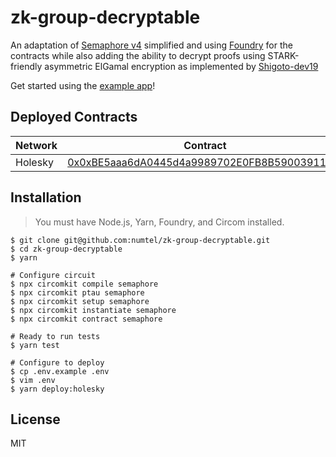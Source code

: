 # zk-group-decryptable

An adaptation of [Semaphore v4](https://github.com/semaphore-protocol/semaphore/tree/feat/semaphore-v4) simplified and using [Foundry](https://getfoundry.sh/) for the contracts while also adding the ability to decrypt proofs using STARK-friendly asymmetric ElGamal encryption as implemented by [Shigoto-dev19](https://github.com/Shigoto-dev19/ec-elgamal-circom)

Get started using the [example app](https://github.com/numtel/semaphore-decryptable-example)!

## Deployed Contracts

Network | Contract
--------|-----------
Holesky | [0x0xBE5aaa6dA0445d4a9989702E0FB8B590039112f1](https://holesky.etherscan.io/address/0xBE5aaa6dA0445d4a9989702E0FB8B590039112f1)

## Installation

> You must have Node.js, Yarn, Foundry, and Circom installed.

```
$ git clone git@github.com:numtel/zk-group-decryptable.git
$ cd zk-group-decryptable
$ yarn

# Configure circuit
$ npx circomkit compile semaphore
$ npx circomkit ptau semaphore
$ npx circomkit setup semaphore
$ npx circomkit instantiate semaphore
$ npx circomkit contract semaphore

# Ready to run tests
$ yarn test

# Configure to deploy
$ cp .env.example .env
$ vim .env
$ yarn deploy:holesky
```

## License

MIT
